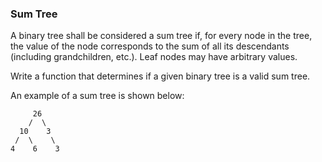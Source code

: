 ### Sum Tree
A binary tree shall be considered a sum tree if, for every node in the tree, the value of the node corresponds to the sum of all its descendants (including grandchildren, etc.). Leaf nodes may have arbitrary values.

Write a function that determines if a given binary tree is a valid sum tree.

An example of a sum tree is shown below:
```
     26
    /  \
  10    3
 /  \    \
4    6    3
```

